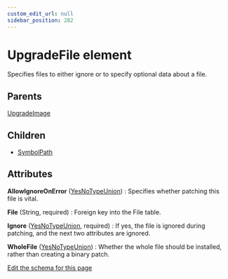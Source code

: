 ```yaml
---
custom_edit_url: null
sidebar_position: 282
---
```

# UpgradeFile element
Specifies files to either ignore or to specify optional data about a file.

## Parents
[UpgradeImage](upgradeimage.md)

## Children
* [SymbolPath](symbolpath.md) 

## Attributes
**AllowIgnoreOnError** ([YesNoTypeUnion](yesnotype.md 'Values of this type will either be "yes"/"true" or "no"/"false".'))
  : Specifies whether patching this file is vital.

**File** (String, required)
  : Foreign key into the File table.

**Ignore** ([YesNoTypeUnion](yesnotype.md 'Values of this type will either be "yes"/"true" or "no"/"false".'), required)
  : If yes, the file is ignored during patching, and the next two attributes are ignored.

**WholeFile** ([YesNoTypeUnion](yesnotype.md 'Values of this type will either be "yes"/"true" or "no"/"false".'))
  : Whether the whole file should be installed, rather than creating a binary patch.


[Edit the schema for this page](https://github.com/wixtoolset/web/blob/master/src/xsd4/wix.xsd)